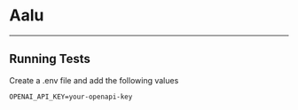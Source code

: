 # Aalu

---

## Running Tests

Create a .env file and add the following values
```
OPENAI_API_KEY=your-openapi-key
```